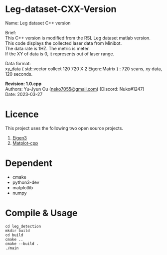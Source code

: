 # Leg-dataset-CXX-Version
Name: Leg dataset C++ version

Brief:\
This C++ version is modified from the RSL Leg dataset matlab version.\
This code displays the collected laser data from Minibot.\
The data rate is 1HZ. The metric is meter.\
If the XY of data is 0, it represents out of laser range.

Data format:\
xy_data ( std::vector collect 120 720 X 2 Eigen::Matrix ) : 720 scans, xy data, 120 seconds.
 
**Revision: 1.0.cpp**\
Authors: Yu-Jyun Ou (neko7055@gmail.com) (Discord: Nuko#1247)\
Date: 2023-03-27

# Licence
This project uses the following two open source projects. 
1. [Eigen3](https://eigen.tuxfamily.org/index.php?title=Main_Page)
2. [Matplot-cpp](https://matplotlib-cpp.readthedocs.io/en/latest/)

# Dependent
+ cmake
+ python3-dev
+ matplotlib
+ numpy

# Compile & Usage
```bash=
cd leg_detection
mkdir build
cd build
cmake ..
cmake --build .
./main
```